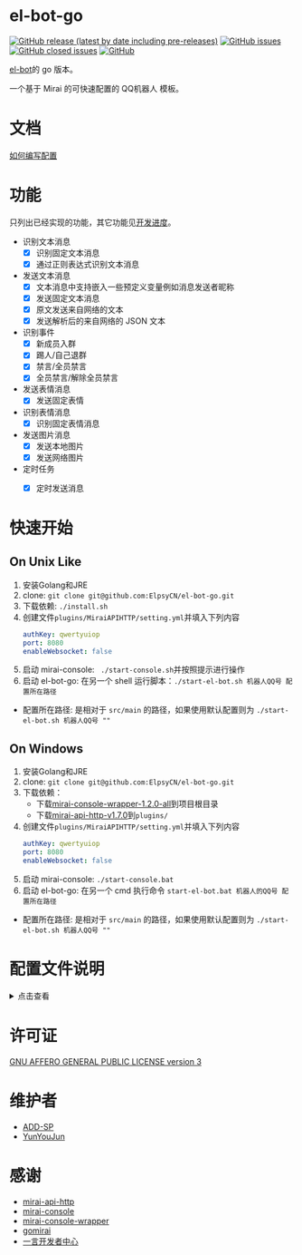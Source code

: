 # el-bot-go

[![GitHub release (latest by date including pre-releases)](https://img.shields.io/github/v/release/ElpsyCN/el-bot-go?color=blue&include_prereleases)](https://github.com/ElpsyCN/el-bot-go/releases)
[![GitHub issues](https://img.shields.io/github/issues/ElpsyCN/el-bot-go)](https://github.com/ElpsyCN/el-bot-go/issues)
[![GitHub closed issues](https://img.shields.io/github/issues-closed/ElpsyCN/el-bot-go?color=success)](https://github.com/ElpsyCN/el-bot-go/issues)
[![GitHub](https://img.shields.io/github/license/ElpsyCN/el-bot-go?color=%233eb370)](https://github.com/ElpsyCN/el-bot-go/blob/master/LICENSE)

[el-bot](https://github.com/ElpsyCN/el-bot)的 go 版本。

一个基于 Mirai 的可快速配置的 QQ机器人 模板。

# 文档

[如何编写配置](docs/config-syntax.md)

# 功能

只列出已经实现的功能，其它功能见[开发进度](https://github.com/ElpsyCN/el-bot-go/projects/1)。

+ 识别文本消息
  + [x] 识别固定文本消息
  + [x] 通过正则表达式识别文本消息
+ 发送文本消息
  + [x] 文本消息中支持嵌入一些预定义变量例如消息发送者昵称
  + [x] 发送固定文本消息
  + [x] 原文发送来自网络的文本
  + [x] 发送解析后的来自网络的 JSON 文本
+ 识别事件
  + [x] 新成员入群
  + [x] 踢人/自己退群
  + [x] 禁言/全员禁言
  + [x] 全员禁言/解除全员禁言
+ 发送表情消息
  + [x] 发送固定表情
+ 识别表情消息
  + [x] 识别固定表情消息
+ 发送图片消息
  + [x] 发送本地图片
  + [x] 发送网络图片
+ 定时任务
  + [x] 定时发送消息


# 快速开始

## On Unix Like


1. 安装Golang和JRE
2. clone: `git clone git@github.com:ElpsyCN/el-bot-go.git`
3. 下载依赖: `./install.sh`
4. 创建文件`plugins/MiraiAPIHTTP/setting.yml`并填入下列内容
    ```yml
    authKey: qwertyuiop
    port: 8080
    enableWebsocket: false
    ```
5. 启动 mirai-console: ` ./start-console.sh`并按照提示进行操作
6. 启动 el-bot-go: 在另一个 shell 运行脚本：`./start-el-bot.sh 机器人QQ号 配置所在路径`
  + 配置所在路径: 是相对于 `src/main` 的路径，如果使用默认配置则为 `./start-el-bot.sh 机器人QQ号 ""`

## On Windows

1. 安装Golang和JRE
2. clone: `git clone git@github.com:ElpsyCN/el-bot-go.git`
3. 下载依赖：
    + 下载[mirai-console-wrapper-1.2.0-all](https://github.com/mamoe/mirai-console-wrapper/releases/download/1.2.0/mirai-console-wrapper-1.2.0-all.jar)到项目根目录
    + 下载[mirai-api-http-v1.7.0](https://github.com/mamoe/mirai-api-http/releases/download/v1.7.0/mirai-api-http-v1.7.0.jar)到`plugins/`
4. 创建文件`plugins/MiraiAPIHTTP/setting.yml`并填入下列内容
    ```yml
    authKey: qwertyuiop
    port: 8080
    enableWebsocket: false
    ```
5. 启动 mirai-console: `./start-console.bat`
6. 启动 el-bot-go: 在另一个 cmd 执行命令 `start-el-bot.bat 机器人的QQ号 配置所在路径`
  + 配置所在路径: 是相对于 `src/main` 的路径，如果使用默认配置则为 `./start-el-bot.sh 机器人QQ号 ""`

# 配置文件说明

<!-- config/custom/custom.yml -->

<details>
  <summary>点击查看</summary>

```yml
# 当接收到的群消息或好友消息为 hello 或「你好」时回复「Hello World!（你好 世界！）」
global:
  - when:
      message:
        - type: Plain
          text: hello
        - type: Plain
          text: 你好
    do:
      message:
        - type: Plain
          text: Hello World!
        - type: Plain
          text: （你好 世界！）

group:
  # 当接收到的群消息为 say 时，调用「一言API」，原文发送接口返回的消息
  - when:
      message:
        - type: Plain
          text: say
    do:
      message:
        - type: Plain
          url: https://v1.hitokoto.cn?encode=text
          text: '{el-url-text}'

  # 当接收到的群消息为 jsay 时，调用「一言API」，解析返回后数据并拼接成文本消息发送
  - when:
      message:
        - type: Plain
          text: jsay
    do:
      message:
        - type: Plain
          url: https://v1.hitokoto.cn?encode=json&charset=utf-8
          text: '{hitokoto} ——— {from}'
          json: true
  # 当某个成员被禁言时发送「「被禁言成员群昵称」喜提禁言套餐」
  - when:
      operation:
        - type: MemberMute
    do:
      message:
        - type: Plain
          text: 「{el-target-name}」喜提禁言套餐
  
  # 当某个成员被禁言时发送「恭喜「被禁言成员群昵称」出狱」
  - when:
      operation:
        - type: MemberUnmute
    do:
      message:
        - type: Plain
          text: '恭喜「{el-target-name}」出狱'

  # 当开启全体禁言时发送 「砸瓦鲁多！」
  - when:
      operation:
        - type: GroupMuteAll
    do:
      message:
        - type: Plain
          text: 砸瓦鲁多！
  
  #  当关闭全员禁言时发送「隐藏着黑暗力量的钥匙啊,在我面前显示你真正的力量！现在以你的主人，小樱之名命令你。封印解除！」
  - when:
      operation:
        - type: GroupUnMuteAll
    do:
      message:
        - type: Plain
          text: 隐藏着黑暗力量的钥匙啊,在我面前显示你真正的力量！现在以你的主人，小樱之名命令你。封印解除！
  
  # 当有新成员入群时发送「欢迎「新成员群昵称」进群」
  - when:
      operation:
        - type: MemberJoin
    do:
      message:
        - type: Plain
          text: 欢迎「{el-target-name}」进群

  # 当某成员被移除群聊时发送「管理员赠送「被移除的成员的群昵称」飞机票一张」
  - when:
      operation:
        - type: MemberLeaveByKick
    do:
      message:
        - type: Plain
          text: 管理员赠送「{el-target-name}」飞机票一张
  
  # 当某成员自行退出群聊是发送「有大佬走了，群地位+1。」
  - when:
      operation:
        - type: MemberLeaveByQuit
    do:
      message:
        - type: Plain
          text: 有大佬走了，群地位+1。
  
  # 当文本消息符合正则表达式时复读本次消息
  - when:
      message:
        - type: Plain
          regex: 复读
    do:
      message:
        - type: Plain
          text: '{el-message-text}'

  # 当收到的表情消息为 「撇嘴」时发送表情「微笑」
  - when:
      message:
        - type: Face
          name: piezui
    do:
      message:
        - type: Face
          name: weixiao


# el-message-text: 本次的文本消息
# el-sender-id: 发送消息的好友/群成员QQ号
# el-sender-name: 发送消息的好友/群成员的名称
# el-operator-id: 做出操作的好友/成员的QQ号
# el-operator-name: 做出操作的还有/群成员的名称
# el-target-id: 某些事件的目标成员的QQ号，如禁言，新成员进群，移除群成员等
# el-target-name: 某些事件的目标成员的名称，如禁言，新成员进群，移除群成员等
```
</details>


# 许可证

[GNU AFFERO GENERAL PUBLIC LICENSE version 3](https://github.com/ElpsyCN/el-bot-go/blob/master/LICENSE)

# 维护者

+ [ADD-SP](https://github.com/ADD-SP)
+ [YunYouJun](https://github.com/YunYouJun)

# 感谢

+ [mirai-api-http](https://github.com/mamoe/mirai-api-http)
+ [mirai-console](https://github.com/mamoe/mirai-console)
+ [mirai-console-wrapper](https://github.com/mamoe/mirai-console-wrapper)
+ [gomirai](https://github.com/Logiase/gomirai)
+ [一言开发者中心](https://developer.hitokoto.cn/)